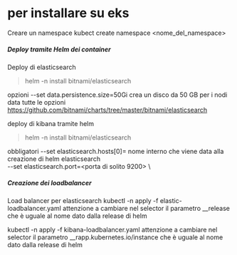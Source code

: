 # per installare su eks

Creare un namespace
kubect create namespace <nome_del_namespace>

##### Deploy tramite Helm dei container

Deploy di elasticsearch 
> helm -n <namespace> install <nome del deploy> bitnami/elasticsearch 

opzioni --set data.persistence.size=50Gi 
    crea un disco da 50 GB per i nodi data
    tutte le opzioni https://github.com/bitnami/charts/tree/master/bitnami/elasticsearch

deploy di kibana tramite helm
> helm -n <namespace> install <nome del deploy> bitnami/elasticsearch 

obbligatori     --set elasticsearch.hosts[0]=<hostname istanza> nome interno che viene data alla creazione di helm elasticsearch  
                --set elasticsearch.port=<porta di solito 9200> \

##### Creazione dei loadbalancer

Load balancer per elasticsearch
kubectl -n <namespace> apply -f elastic-loadbalancer.yaml
    attenzione a cambiare nel selector il parametro __release che è uguale al nome dato dalla release di helm

kubectl -n <namespace> apply -f kibana-loadbalancer.yaml
    attenzione a cambiare nel selector il parametro __rapp.kubernetes.io/instance che è uguale al nome dato dalla release di helm